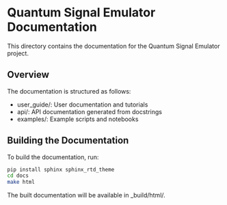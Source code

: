 # Quantum Signal Emulator Documentation

This directory contains the documentation for the Quantum Signal Emulator project.

## Overview

The documentation is structured as follows:

- user_guide/: User documentation and tutorials
- api/: API documentation generated from docstrings
- examples/: Example scripts and notebooks

## Building the Documentation

To build the documentation, run:

```bash
pip install sphinx sphinx_rtd_theme
cd docs
make html
```

The built documentation will be available in _build/html/.
